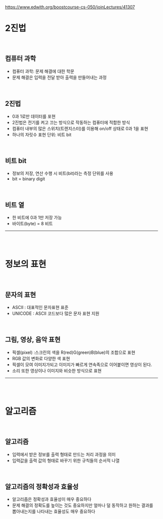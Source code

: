 https://www.edwith.org/boostcourse-cs-050/joinLectures/41307


2진법
=========
<br>

컴퓨터 과학
----------
+ 컴퓨터 과학: 문제 해결에 대한 학문
+ 문제 해결은 입력을 전달 받아 출력을 만들어내는 과정
<br>

2진법
----------
+ 0과 1로만 데이터를 포현
+ 2진법은 전기를 켜고 끄는 방식으로 작동하는 컴퓨터에 적합한 방식
+ 컴퓨터 내부의 많은 스위치(트렌지스터)를 이용해 on/off 상태로 0과 1을 표현
+ 하나의 자릿수 표현 단위: 비트 bit
<br>

비트 bit
----------
+ 정보의 저장, 연산 수행 시 비트(bit)라는 측정 단위를 사용
+ bit = binary digit
<br>

비트 열
----------
+ 한 비트에 0과 1만 저장 가능
+ 바이트(byte)  = 8 비트
*****
<br><br>

정보의 표현
==========
<br>

문자의 표현
-----
+ ASCII : 대표적인 문자표현 표준
+ UNICODE : ASCII 코드보다 많은 문자 표현 지원
<br>

그림, 영상, 음악 표현
---------
+ 픽셀(pixel) :스크린의 색을 R(red)G(green)B(blue)의 조합으로 표현
+ RGB 값의 변화로 다양한 색 표현
+ 픽셀이 모여 이미지가되고 이미지가 빠르게 연속족으로 이어붙이면 영상이 된다.
+ 소리 또한 영상이나 이미지와 비슷한 방식으로 표현
***
<br><br>

알고리즘
=======
<br>

알고리즘
-----
+ 입력에서 받은 정보를 출력 형태로 만드는 처리 과정을 의미
+ 입력값을 출력 값의 형태로 바꾸기 위한 규칙들의 순서적 나열
<br>

알고리즘의 정확성과 효율성
---
+ 알고리즘은 정확성과 효율성이 매우 중요하다
+ 문제 해결의 정확도를 높이는 것도 중요하지만 얼마나 덜 동작하고 원하는 결과를 뽑아내는지를 나타내는 효율성도 매우 중요하다
<br>

